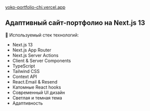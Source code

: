 [yoko-portfolio-chi.vercel.app](https://yoko-portfolio-chi.vercel.app/)
## Адаптивный сайт-портфолио на Next.js 13

📝 Используемый стек технологий:

- Next.js 13 
- Next.js App Router
- Next.js Server Actions
- Client & Server Components
- TypeScript
- Tailwind CSS
- Context API
- React.Email & Resend
- Катомные React hooks
- Современный UI дизайн
- Светлая и темная тема
- Адаптивность

